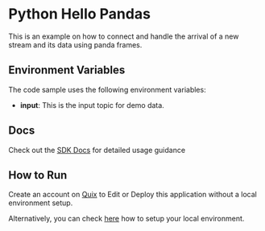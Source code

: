 # Python Hello Pandas

This is an example on how to connect and handle the arrival of a new stream and its data using panda frames.

## Environment Variables

The code sample uses the following environment variables:

- **input**: This is the input topic for demo data.

## Docs

Check out the [SDK Docs](https://quix.ai/docs/sdk/introduction.html) for detailed usage guidance

## How to Run
Create an account on [Quix](https://portal.platform.quix.ai/self-sign-up?xlink=github) to Edit or Deploy this application without a local environment setup.

Alternatively, you can check [here](/python/local-development) how to setup your local environment.
